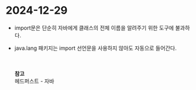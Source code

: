 # 2024-12-29

- import문은 단순히 자바에게 클래스의 전체 이름을 알려주기 위한 도구에 불과하다.
- java.lang 패키지는 import 선언문을 사용하지 않아도 자동으로 들어간다.

  <br><br>
  **참고**<br>
  헤드퍼스트 - 자바
